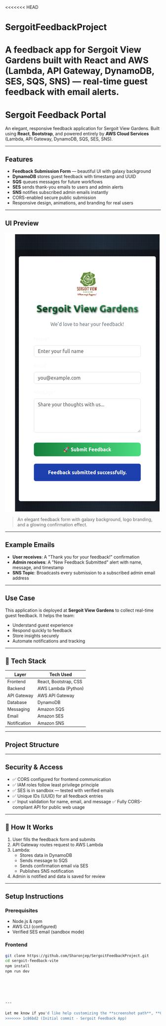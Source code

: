 <<<<<<< HEAD
# SergoitFeedbackProject
 A feedback app for Sergoit View Gardens built with React and AWS (Lambda, API Gateway, DynamoDB, SES, SQS, SNS) — real-time guest feedback with email alerts.
=======
#  Sergoit Feedback Portal

An elegant, responsive feedback application for Sergoit View Gardens. Built using **React**, **Bootstrap**, and powered entirely by **AWS Cloud Services** (Lambda, API Gateway, DynamoDB, SQS, SES, SNS).

---

##  Features

-  **Feedback Submission Form** — beautiful UI with galaxy background
-  **DynamoDB** stores guest feedback with timestamp and UUID
-  **SQS** queues messages for future workflows
-  **SES** sends thank-you emails to users and admin alerts
-  **SNS** notifies subscribed admin emails instantly
-  CORS-enabled secure public submission
-  Responsive design, animations, and branding for real users

---

##  UI Preview

![App Screenshot](./public/demo.png) 

> An elegant feedback form with galaxy background, logo branding, and a glowing confirmation effect.

---

## Example Emails

-  **User receives**: A "Thank you for your feedback!" confirmation
-  **Admin receives**: A "New Feedback Submitted" alert with name, message, and timestamp
-  **SNS Topic**: Broadcasts every submission to a subscribed admin email address

---

##  Use Case

This application is deployed at **Sergoit View Gardens** to collect real-time guest feedback. It helps the team:

- Understand guest experience
- Respond quickly to feedback
- Store insights securely
- Automate notifications and tracking

---

## 🔧 Tech Stack

| Layer        | Tech Used                      |
|--------------|--------------------------------|
| Frontend     | React, Bootstrap, CSS          |
| Backend      | AWS Lambda (Python)            |
| API Gateway  | AWS API Gateway                |
| Database     | DynamoDB                       |
| Messaging    | Amazon SQS                     |
| Email        | Amazon SES                     |
| Notification | Amazon SNS                     |

---

##  Project Structure


---

##  Security & Access

- ✅ CORS configured for frontend communication
- ✅ IAM roles follow least privilege principle
- ✅ SES is in sandbox — tested with verified emails
- ✅ Unique IDs (UUID) for all feedback entries
- ✅ Input validation for name, email, and message
  ✅ Fully CORS-compliant API for public web usage


---

## 🧪 How It Works

1. User fills the feedback form and submits
2. API Gateway routes request to AWS Lambda
3. Lambda:
   - Stores data in DynamoDB
   - Sends message to SQS
   - Sends confirmation email via SES
   - Publishes SNS notification
4. Admin is notified and data is saved for review

---

##  Setup Instructions

### Prerequisites

- Node.js & npm
- AWS CLI (configured)
- Verified SES email (sandbox mode)

### Frontend

```bash
git clone https://github.com/Sharonjep/SergoitFeedbackProject.git
cd sergoit-feedback-vite
npm install
npm run dev





---

Let me know if you'd like help customizing the **screenshot path**, **GitHub link**, or **license** section!
>>>>>>> 1c86bd2 (Initial commit - Sergoit Feedback App)
